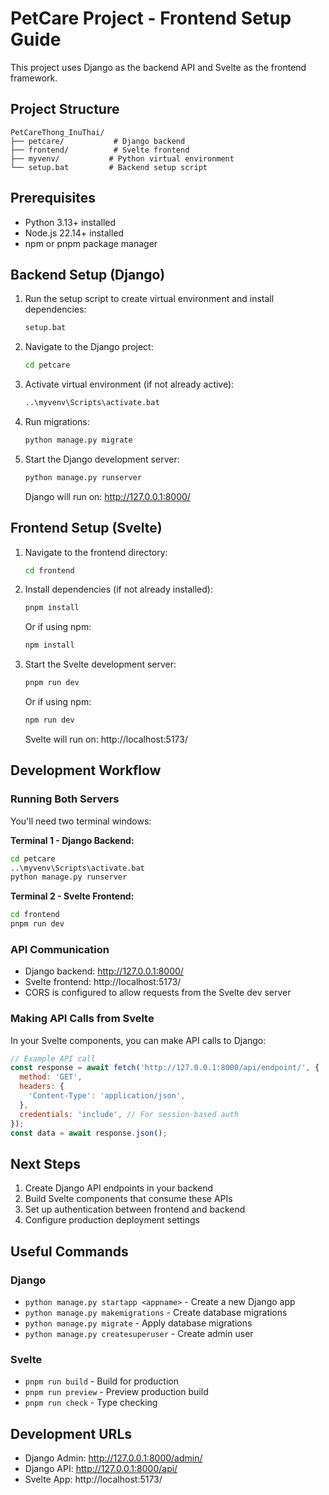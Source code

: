 # PetCare Project - Frontend Setup Guide

This project uses Django as the backend API and Svelte as the frontend framework.

## Project Structure
```
PetCareThong_InuThai/
├── petcare/           # Django backend
├── frontend/          # Svelte frontend
├── myvenv/           # Python virtual environment
└── setup.bat         # Backend setup script
```

## Prerequisites
- Python 3.13+ installed
- Node.js 22.14+ installed
- npm or pnpm package manager

## Backend Setup (Django)
1. Run the setup script to create virtual environment and install dependencies:
   ```bash
   setup.bat
   ```

2. Navigate to the Django project:
   ```bash
   cd petcare
   ```

3. Activate virtual environment (if not already active):
   ```bash
   ..\myvenv\Scripts\activate.bat
   ```

4. Run migrations:
   ```bash
   python manage.py migrate
   ```

5. Start the Django development server:
   ```bash
   python manage.py runserver
   ```
   Django will run on: http://127.0.0.1:8000/

## Frontend Setup (Svelte)
1. Navigate to the frontend directory:
   ```bash
   cd frontend
   ```

2. Install dependencies (if not already installed):
   ```bash
   pnpm install
   ```
   Or if using npm:
   ```bash
   npm install
   ```

3. Start the Svelte development server:
   ```bash
   pnpm run dev
   ```
   Or if using npm:
   ```bash
   npm run dev
   ```
   Svelte will run on: http://localhost:5173/

## Development Workflow

### Running Both Servers
You'll need two terminal windows:

**Terminal 1 - Django Backend:**
```bash
cd petcare
..\myvenv\Scripts\activate.bat
python manage.py runserver
```

**Terminal 2 - Svelte Frontend:**
```bash
cd frontend
pnpm run dev
```

### API Communication
- Django backend: http://127.0.0.1:8000/
- Svelte frontend: http://localhost:5173/
- CORS is configured to allow requests from the Svelte dev server

### Making API Calls from Svelte
In your Svelte components, you can make API calls to Django:

```javascript
// Example API call
const response = await fetch('http://127.0.0.1:8000/api/endpoint/', {
  method: 'GET',
  headers: {
    'Content-Type': 'application/json',
  },
  credentials: 'include', // For session-based auth
});
const data = await response.json();
```

## Next Steps
1. Create Django API endpoints in your backend
2. Build Svelte components that consume these APIs
3. Set up authentication between frontend and backend
4. Configure production deployment settings

## Useful Commands

### Django
- `python manage.py startapp <appname>` - Create a new Django app
- `python manage.py makemigrations` - Create database migrations
- `python manage.py migrate` - Apply database migrations
- `python manage.py createsuperuser` - Create admin user

### Svelte
- `pnpm run build` - Build for production
- `pnpm run preview` - Preview production build
- `pnpm run check` - Type checking

## Development URLs
- Django Admin: http://127.0.0.1:8000/admin/
- Django API: http://127.0.0.1:8000/api/
- Svelte App: http://localhost:5173/